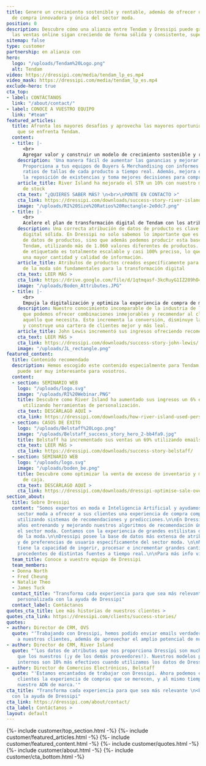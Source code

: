 ```yaml
---
title: Genere un crecimiento sostenible y rentable, además de ofrecer una experiencia
  de compra innovadora y única del sector moda.
position: 0
description: Descubre cómo una alianza entre Tendam y Dressipi puede garantizar que
  las ventas online sigan creciendo de forma sólida y consistente, superando las expectativas.
sitemap: false
type: customer
partnership: en alianza con
hero:
  logo: "/uploads/Tendam%20Logo.png"
  alt: Tendam
video: https://dressipi.com/media/tendam_lp_es.mp4
video_mask: https://dressipi.com/media/tendam_lp_es.mp4
exclude-hero: true
cta_top:
- label: CONTÁCTANOS
  link: "/about/contact/"
- label: CONOCE A VUESTRO EQUIPO
  link: "#team"
featured_articles:
  title: Afronta los mayores desafíos y aprovecha las mayores oportunidades a las
    que se enfrenta Tendam.
  content:
  - title: |-
      <br>
      Agregar valor y construir un modelo de crecimiento sostenible y rentable mediante la predicción de ratios de tallas.
    description: 'Una manera fácil de aumentar las ganancias y mejorar procesos internos:
      Proporciona a tus equipos de Buyers & Merchandising con informes de ventas y
      ratios de tallas de cada producto a tiempo real. Además, mejora el proceso para
      la reposición de existencias y toma mejores decisiones para compras futuras.'
    article_title: River Island ha mejorado el STR un 10% con nuestro modelo predictivo
      de stock
    cta_text: "¿QUIERES SABER MÁS? \n<br>\nPONTE EN CONTACTO >"
    cta_link: https://dressipi.com/downloads/success-story-river-island/
    image: "/uploads/RI%20Size%20Ratios%20Rectangle-2e0dc7.png"
  - title: |-
      <br>
      Acelere el plan de transformación digital de Tendam con los atributos de Dressipi.
    description: Una correcta atribución de datos de producto es clave para una transformación
      digital sólida. En Dressipi no solo sabemos lo importante que es una buena base
      de datos de productos, sino que además podemos producir esta base de datos para
      Tendam, utilizando más de 1.060 valores diferentes de productos. Nuestro modelo
      de etiquetado es totalmente escalable y casi 100% preciso, lo que significa
      una mayor cantidad y calidad de información.
    article_title: Atributos de productos creados específicamente para la indústria
      de la moda són fundamentales para la transformación digital
    cta_text: LEER MÁS >
    cta_link: https://drive.google.com/file/d/1qtmqasf-3kcRuyG1IZ289hO4OR6WE5gN/view?usp=sharing
    image: "/uploads/Boden_Attributes.JPG"
  - title: |-
      <br>
      Empuja la digitalización y optimiza la experiencia de compra de mas de 400 millones de clientes de Tendam.
    description: Nuestro conocimiento incomparable de la industria de la moda significa
      que podemos ofrecer combinaciones inmejorables y recomendar al cliente justo
      aquello que necesita. Esto incrementa la conversión, disminuye las devoluciones
      y construye una cartera de clientes mejor y más leal.
    article_title: John Lewis incrementó sus ingresos ofreciendo recomendaciones personalizadas
    cta_text: LEER MÁS >
    cta_link: https://dressipi.com/downloads/success-story-john-lewis/
    image: "/uploads/JL_rectangle.png"
featured_content:
  title: Contenido recomendado
  description: Hemos escogido este contenido especialmente para Tendam, creemos que
    puede ser muy interesante para vosotros.
  content:
  - section: SEMINARIO WEB
    logo: "/uploads/logo.svg"
    image: "/uploads/RI%20Webinar.PNG"
    title: Descubre como River Island ha aumentado sus ingresos un 6% en 12 meses
      utilizando herramientas de personalización.
    cta_text: DESCÁRLAGO AQUÍ >
    cta_link: https://dressipi.com/downloads/how-river-island-used-personalisation-to-deliver-revenue-increase/
  - section: CASOS DE ÉXITO
    logo: "/uploads/Belstaff%20Logo.png"
    image: "/uploads/Belstaff_success_story_hero_2-bb4fa9.jpg"
    title: Belstaff ha incrementado sus ventas un 69% utilizando emails personalizados.
    cta_text: LEER MÁS >
    cta_link: https://dressipi.com/downloads/success-story-belstaff/
  - section: SEMINARIO WEB
    logo: "/uploads/logo.svg"
    image: "/uploads/boden_be.png"
    title: Descubre como optimizar la venta de exceso de inventario y mejorar el flujo
      de caja.
    cta_text: DESCÁRLAGO AQUÍ >
    cta_link: https://dressipi.com/downloads/dressipi-optimise-sale-overstocked-products-webinar/
section_about:
  title: Sobre Dressipi
  content: "Somos expertos en moda e Inteligencia Artificial y ayudamos empresas del
    sector moda a ofrecer a sus clientes una experiencia de compra completamente personalizada,
    utilizando sistemas de recomendaciones y predicciones.\n\nEn Dressipi llevamos
    años entrenando y mejorando nuestros algoritmos de recomendación únicamente para
    el sector moda. Contamos con la experiencia de grandes estilistas de la industria
    de la moda.\n\nDressipi posee la base de datos más extensa de atributos de prendas
    y de preferencias de usuario específicamente del sector moda. \n\nNuestra plataforma
    tiene la capacidad de ingerir, procesar e incrementar grandes cantidades de datos
    procedentes de distintas fuentes a tiempo real.\n\nPara más info visita [dressipi.com](/)."
  team_title: Conoce a vuestro equipo de Dressipi
  team_members:
  - Donna North
  - Fred Cheung
  - Natalie Theo
  - James Tuck
  contact_title: "Transforma cada experiencia para que sea más relevante \n<br>\ny
    personalizada con la ayuda de Dressipi"
  contact_label: Contáctanos
quotes_cta_title: Lee más historias de nuestros clientes >
quotes_cta_link: https://dressipi.com/clients/success-stories/
quotes:
- author: Director de CRM, OVS
  quote: "‘Trabajando con Dressipi, hemos podido enviar emails verdaderamente personalizados
    a nuestros clientes, además de aprovechar el amplio potencial de nuestras tiendas.’"
- author: Director de CRM, River Island
  quote: "‘Los datos de atributos que nos proporciona Dressipi son muchísimo mejores
    que los nuestros (¡y de los demás proveedores!). Nuestros modelos predictivos
    internos son 10% más efectivos cuando utilizamos los datos de Dressipi.’"
- author: Director de Comercios Electrónicos, Belstaff
  quote: "'Estamos encantados de trabajar con Dressipi. Ahora podemos ofrecer a nuestros
    clientes la experiencia de compras que se merecen, y al mismo tiempo mantener
    nuestro ADN de marca.'"
cta_title: "Transforma cada experiencia para que sea más relevante \n<br>\ny personalizada
  con la ayuda de Dressipi"
cta_link: https://dressipi.com/about/contact/
cta_label: Contáctanos >
layout: default
---
```


{%- include customer/top_section.html -%}
{%- include customer/featured_articles.html -%}
{%- include customer/featured_content.html -%}
{%- include customer/quotes.html -%}
{%- include customer/about.html -%}
{%- include customer/cta_bottom.html -%}